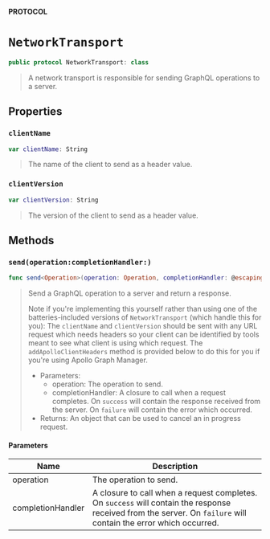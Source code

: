**PROTOCOL**

# `NetworkTransport`

```swift
public protocol NetworkTransport: class
```

> A network transport is responsible for sending GraphQL operations to a server.

## Properties
### `clientName`

```swift
var clientName: String
```

> The name of the client to send as a header value.

### `clientVersion`

```swift
var clientVersion: String
```

> The version of the client to send as a header value.

## Methods
### `send(operation:completionHandler:)`

```swift
func send<Operation>(operation: Operation, completionHandler: @escaping (_ result: Result<GraphQLResponse<Operation>, Error>) -> Void) -> Cancellable
```

> Send a GraphQL operation to a server and return a response.
>
> Note if you're implementing this yourself rather than using one of the batteries-included versions of `NetworkTransport` (which handle this for you): The `clientName` and `clientVersion` should be sent with any URL request which needs headers so your client can be identified by tools meant to see what client is using which request. The `addApolloClientHeaders` method is provided below to do this for you if you're using Apollo Graph Manager.
>
> - Parameters:
>   - operation: The operation to send.
>   - completionHandler: A closure to call when a request completes. On `success` will contain the response received from the server. On `failure` will contain the error which occurred.
> - Returns: An object that can be used to cancel an in progress request.

#### Parameters

| Name | Description |
| ---- | ----------- |
| operation | The operation to send. |
| completionHandler | A closure to call when a request completes. On `success` will contain the response received from the server. On `failure` will contain the error which occurred. |